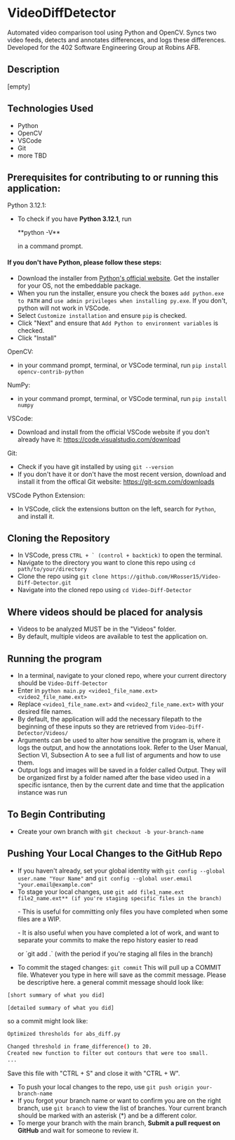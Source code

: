 # VideoDiffDetector

Automated video comparison tool using Python and OpenCV. Syncs two video feeds, detects and annotates differences, and logs these differences. Developed for the 402 Software Engineering Group at Robins AFB.

## Description

[empty]

## Technologies Used

- Python
- OpenCV
- VSCode
- Git
- more TBD

## Prerequisites for contributing to or running this application:

Python 3.12.1:

- To check if you have **Python 3.12.1**, run
  <p>**python -V**</p>
  in a command prompt.

#### If you don't have Python, please follow these steps:

- Download the installer from [Python's official website](https://www.python.org/downloads/windows/). Get the installer for your OS, not the embeddable package.
- When you run the installer, ensure you check the boxes `add python.exe to PATH` and `use admin privileges when installing py.exe`. If you don't, python will not work in VSCode.
- Select `Customize installation` and ensure `pip` is checked.
- Click "Next" and ensure that `Add Python to environment variables` is checked.
- Click "Install"
<p color="red"></p>

OpenCV:

- in your command prompt, terminal, or VSCode terminal, run
  `pip install opencv-contrib-python`

NumPy:

- in your command prompt, terminal, or VSCode terminal, run
  `pip install numpy`

VSCode:

- Download and install from the official VSCode website if you don't already have it: https://code.visualstudio.com/download

Git:

- Check if you have git installed by using
  `git --version`
- If you don't have it or don't have the most recent version, download and install it from the offical Git website: https://git-scm.com/downloads

VSCode Python Extension:

- In VSCode, click the extensions button on the left, search for `Python`, and install it.

## Cloning the Repository

- In VSCode, press `` CTRL + ` (control + backtick) `` to open the terminal.
- Navigate to the directory you want to clone this repo using
  `cd path/to/your/directory`
- Clone the repo using
  `git clone https://github.com/HRosser15/Video-Diff-Detector.git`
- Navigate into the cloned repo using
  `cd Video-Diff-Detector`

## Where videos should be placed for analysis

- Videos to be analyzed MUST be in the "Videos" folder.
- By default, multiple videos are available to test the application on.

## Running the program

- In a terminal, navigate to your cloned repo, where your current directory should be `Video-Diff-Detector`
- Enter in `python main.py <video1_file_name.ext> <video2_file_name.ext>`
- Replace `<video1_file_name.ext>` and `<video2_file_name.ext>` with your desired file names.
- By default, the application will add the necessary filepath to the beginning of these inputs so they are retrieved from `Video-Diff-Detector/Videos/`
- Arguments can be used to alter how sensitive the program is, where it logs the output, and how the annotations look. Refer to the User Manual, Section VI, Subsection A to see a full list of arguments and how to use them.
- Output logs and images will be saved in a folder called Output. They will be organized first by a folder named after the base video used in a specific isntance, then by the current date and time that the application instance was run

## To Begin Contributing

- Create your own branch with
  `git checkout -b your-branch-name`

## Pushing Your Local Changes to the GitHub Repo

- If you haven't already, set your global identity with
  `git config --global user.name "Your Name"`
  and
  `git config --global user.email "your.email@example.com"`
- To stage your local changes, use
  `git add file1_name.ext file2_name.ext** (if you're staging specific files in the branch)`
  <p>- This is useful for committing only files you have completed when some files are a WIP.</p>
  <p>- It is also useful when you have completed a lot of work, and want to separate your commits to make the repo history easier to read</p>
  or
  `git add .` (with the period if you're staging all files in the branch)</p>
- To commit the staged changes:
  `git commit`
  This will pull up a COMMIT file. Whatever you type in here will save as the commit message. Please be descriptive here. a general commit message should look like:

```bash
[short summary of what you did]

[detailed summary of what you did]
```

so a commit might look like:

```bash
Optimized thresholds for abs_diff.py

Changed threshold in frame_difference() to 20.
Created new function to filter out contours that were too small.
...
```

Save this file with "CTRL + S" and close it with "CTRL + W".

- To push your local changes to the repo, use
  `git push origin your-branch-name`
- If you forgot your branch name or want to confirm you are on the right branch, use
  `git branch`
  to view the list of branches. Your current branch should be marked with an asterisk (\*) and be a different color.
- To merge your branch with the main branch, **Submit a pull request on GitHub** and wait for someone to review it.
